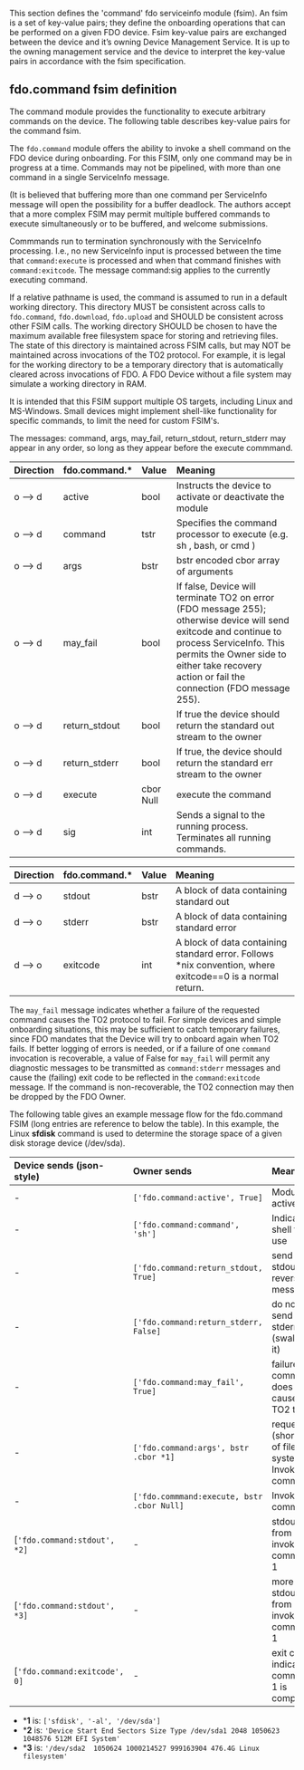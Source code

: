 This section defines the 'command' fdo serviceinfo module (fsim). An fsim is a set of key-value pairs; they define the
onboarding operations that can be performed on a given FDO device. Fsim key-value pairs are exchanged between the device and it’s owning Device Management Service. It is up to the owning management service and the
device to interpret the key-value pairs in accordance with the fsim specification.

## fdo.command fsim definition
The command module provides the functionality to execute arbitrary commands on the device.
The following table describes key-value pairs for the command fsim.

The `fdo.command` module offers the ability to invoke a shell command on the FDO device during onboarding.  For this FSIM, only one command may be in progress at a time.  Commands may not be pipelined, with more than one command in a single ServiceInfo message.

(It is believed that buffering more than one command per ServiceInfo message will open the possibility for a buffer deadlock.  The authors accept that a more complex FSIM may permit multiple buffered commands to execute simultaneously or to be buffered, and welcome submissions.  

Commmands run to termination synchronously with the ServiceInfo processing.  I.e., no new ServiceInfo input is processed between the time that `command:execute` is processed and when that command finishes with `command:exitcode`.  The message command:sig applies to the currently executing command.

If a relative pathname is used, the command is assumed to run in a default working directory.  This directory MUST be consistent across calls to `fdo.command`, `fdo.download`, `fdo.upload` and SHOULD be consistent across other FSIM calls.  The working directory SHOULD be chosen to have the maximum available free filesystem space for storing and retrieving files.  The state of this directory is maintained across FSIM calls, but may NOT be maintained across invocations of the TO2 protocol.  For example, it is legal for the working directory to be a temporary directory that is automatically cleared across invocations of FDO.  A FDO Device without a file system may simulate a working directory in RAM.

It is intended that this FSIM support multiple OS targets, including Linux and MS-Windows.  Small devices might implement shell-like functionality for specific commands, to limit the need for custom FSIM's.  

The messages: command, args, may_fail, return_stdout, return_stderr may appear in any order, so long as they appear before the execute commmand.

| Direction | fdo.command.*                  | Value                             | Meaning                 |
|:----------|:-------------------------------|:----------------------------------|:------------------------|
| o --> d   | active | bool | Instructs the device to activate or deactivate the module  | 
| o --> d   | command| tstr | Specifies the command processor to execute (e.g. sh , bash, or cmd )  | 
| o --> d   | args | bstr | bstr encoded cbor array of arguments   | 
| o --> d   | may_fail | bool | If false, Device will terminate TO2 on error (FDO message 255); otherwise device will send exitcode and continue to process ServiceInfo.  This permits the Owner side to either take recovery action or fail the connection (FDO message 255).  | 
| o --> d   | return_stdout | bool | If true the device should return the standard out stream to the owner  | 
| o --> d   | return_stderr | bool | If true, the device should return the standard err stream to the owner  | 
| o --> d   | execute | cbor Null | execute the command  | 
| o --> d   | sig | int | Sends a signal to the running process.  Terminates all running commands.  | 

| Direction | fdo.command.*                  | Value                             | Meaning                 |
|:----------|:-------------------------------|:----------------------------------|:------------------------|
| d --> o   | stdout | bstr | A block of data containing standard out | 
| d --> o   | stderr | bstr | A block of data containing standard error | 
| d --> o   | exitcode | int | A block of data containing standard error.  Follows *nix convention, where exitcode==0 is a normal return. | 

The `may_fail` message indicates whether a failure of the requested command causes the TO2 protocol to fail.  For simple devices and simple onboarding situations, this may be sufficient to catch temporary failures, since FDO mandates that the Device will try to onboard again when TO2 fails.  If better logging of errors is needed, or if a failure of one `command` invocation is recoverable, a value of False for `may_fail` will permit any diagnostic messages to be transmitted as `command:stderr` messages and cause the (failing) exit code to be reflected in the `command:exitcode` message.  If the command is non-recoverable, the TO2 connection may then be dropped by the FDO Owner.  

The following table gives an example message flow for the fdo.command FSIM (long entries are reference to below the table).  In this example, the Linux **sfdisk** command is used to determine the storage space of a given disk storage device (/dev/sda).

| Device sends (json-style)      | Owner sends                     | Meaning   |
|:------------------------------ |:---------------------------------- |:------------------------ |
| - | `['fdo.command:active', True]` | Module is active |
| - | `['fdo.command:command', 'sh']` | Indicates shell to use |
| - | `['fdo.command:return_stdout, True]` | send stdout in reverse message |
| - | `['fdo.command:return_stderr, False]` | do not send stderr (swallow it) |
| - | `['fdo.command:may_fail', True]` | failure of command does not cause TO2 to fail |
| - | `['fdo.command:args', bstr .cbor *1]` | request (short) list of file systems.  Invokes command. |
| - | `['fdo.commmand:execute, bstr .cbor Null]` | Invoke command |
| [`'fdo.command:stdout', *2]` | - | stdout from invoked command 1 |
| [`'fdo.command:stdout', *3]` | - | more stdout from invoked command 1 |
| [`'fdo.command:exitcode', 0]` | - | exit code indicates command 1 is complete |

* ***1** is: `['sfdisk', '-al', '/dev/sda']`
* ***2** is: `'Device Start End Sectors Size Type /dev/sda1 2048 1050623 1048576 512M EFI System'`
* ***3** is: `'/dev/sda2  1050624 1000214527 999163904 476.4G Linux filesystem'`

